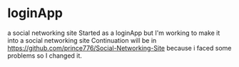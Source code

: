 # loginApp
a social networking site
Started as a loginApp but I'm working to make it into a social networking site
Continuation will be in https://github.com/prince776/Social-Networking-Site because i faced some problems so I changed it.

